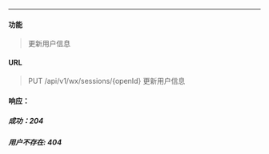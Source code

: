 -----------

#### 功能

> 更新用户信息

#### URL

> PUT /api/v1/wx/sessions/{openId} 更新用户信息

#### 响应：
##### 成功：204
##### 用户不存在: 404